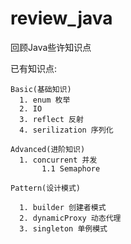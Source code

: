 # review_java

回顾Java些许知识点

已有知识点:

    Basic(基础知识)
      1. enum 枚举
      2. IO
      3. reflect 反射
      4. serilization 序列化 

    Advanced(进阶知识)
      1. concurrent 并发
           1.1 Semaphore

    Pattern(设计模式)
   
      1. builder 创建者模式
      2. dynamicProxy 动态代理
      3. singleton 单例模式
      



##
